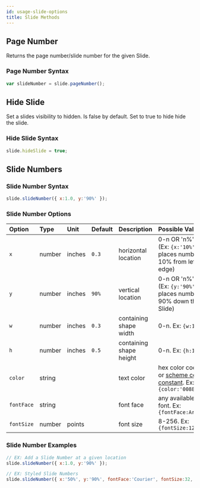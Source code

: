 ```yaml
---
id: usage-slide-options
title: Slide Methods
---
```


## Page Number
Returns the page number/slide number for the given Slide.

### Page Number Syntax
```javascript
var slideNumber = slide.pageNumber();
```

## Hide Slide
Set a slides visibility to hidden. Is false by default. Set to true to hide hide the slide.

### Hide Slide Syntax
```javascript
slide.hideSlide = true;
```

## Slide Numbers

### Slide Number Syntax
```javascript
slide.slideNumber({ x:1.0, y:'90%' });
```

### Slide Number Options
| Option       | Type    | Unit   | Default | Description         | Possible Values  |
| :----------- | :------ | :----- | :------ | :------------------ | :-------------------------------------------------------------- |
| `x`          | number  | inches | `0.3`   | horizontal location | 0-n OR 'n%'. (Ex: `{x:'10%'}` places number 10% from left edge) |
| `y`          | number  | inches | `90%`   | vertical location   | 0-n OR 'n%'. (Ex: `{y:'90%'}` places number 90% down the Slide) |
| `w`          | number  | inches | `0.3`   | containing shape width  | 0-n. Ex: `{w:1.5}` |
| `h`          | number  | inches | `0.5`   | containing shape height | 0-n. Ex: `{h:1.0}` |
| `color`      | string  |        |         | text color          | hex color code or [scheme color constant](#scheme-colors). Ex: `{color:'0088CC'}` |
| `fontFace`   | string  |        |         | font face           | any available font. Ex: `{fontFace:Arial}` |
| `fontSize`   | number  | points |         | font size           | 8-256. Ex: `{fontSize:12}` |

### Slide Number Examples
```javascript
// EX: Add a Slide Number at a given location
slide.slideNumber({ x:1.0, y:'90%' });

// EX: Styled Slide Numbers
slide.slideNumber({ x:'50%', y:'90%', fontFace:'Courier', fontSize:32, color:'CF0101' });
```

